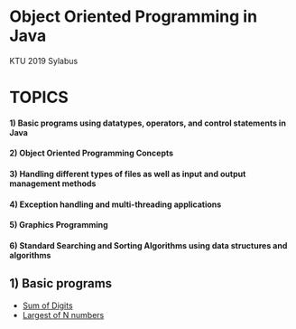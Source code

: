 # Object Oriented Programming in Java
KTU 2019 Sylabus

# TOPICS


#### 1) Basic programs using datatypes, operators, and control statements in Java
#### 2) Object Oriented Programming Concepts
#### 3) Handling different types of files as well as input and output management methods
#### 4) Exception handling and multi-threading applications
#### 5) Graphics Programming
#### 6) Standard Searching and Sorting Algorithms using data structures and algorithms


## 1) Basic programs
* [Sum of Digits](/Lab_Cycle/Cycle_1/Sumofdigits.java)
* [Largest of N numbers](/Lab_Cycle/Cycle_1/LargestOfN.java)
